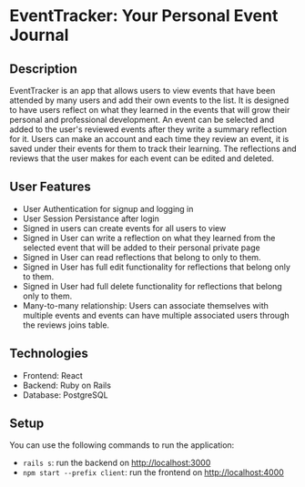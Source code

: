 # EventTracker: Your Personal Event Journal

## Description
EventTracker is an app that allows users to view events that have been attended by many users and add their own events to the list. It is designed to have users reflect on what they learned in the events that will grow their personal and professional development. An event can be selected and added to the user's reviewed events after they write a summary reflection for it. Users can make an account and each time they review an event, it is saved under their events for them to track their learning. The reflections and reviews that the user makes for each event can be edited and deleted. 


## User Features

- User Authentication for signup and logging in 
- User Session Persistance after login
- Signed in users can create events for all users to view
- Signed in User can write a reflection on what they learned from the selected event that will be added to their personal private page
- Signed in User can read reflections that belong to only to them. 
- Signed in User has full edit functionality for reflections that belong only to them. 
- Signed in User had full delete functionality for reflections that belong only to them.
- Many-to-many relationship: Users can associate themselves with multiple events and events can have multiple associated users through the reviews joins table. 


## Technologies
- Frontend: React 
- Backend: Ruby on Rails 
- Database: PostgreSQL

## Setup
You can use the following commands to run the application:

- `rails s`: run the backend on [http://localhost:3000](http://localhost:3000)
- `npm start --prefix client`: run the frontend on
  [http://localhost:4000](http://localhost:4000)
